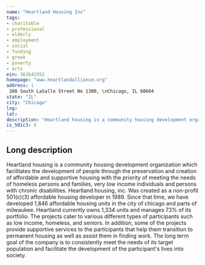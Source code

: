```yaml
---
name: "Heartland Housing Inc"
tags:
- charitable
- professional
- elderly
- employment
- social
- funding
- greek
- poverty
- arts
ein: 363642952
homepage: "www.heartlandalliance.org"
address: |
 208 South LaSalle Street No 1300, \nChicago, IL 60604
state: "IL"
city: "Chicago"
lng: 
lat: 
description: "Heartland housing is a community housing development organization which facilitates the development of people through the preservation and creation of affordable and supportive housing with the priority of meeting the needs of homeless persons and families, very low income individuals and persons with chronic disabilities. "
is_501c3: X
---
```


## Long description

Heartland housing is a community housing development organization which facilitates the development of people through the preservation and creation of affordable and supportive housing with the priority of meeting the needs of homeless persons and families, very low income individuals and persons with chronic disabilities. Heartland housing, inc. Was created as a non-profit 501(c)(3) affordable housing developer in 1989. Since that time, we have developed 1,846 affordable housing units in the city of chicago and parts of milwaukee. Heartland currently owns 1,334 units and manages 73% of its portfolio. The projects cater to various different types of participants such as low income, homeless, and seniors. In addition, some of the projects provide supportive services to the participants that help them transition to permanent housing as well as assist them in finding work. The long term goal of the company is to consistently meet the needs of its target population and facilitate the development of the participant's lives into society. 
